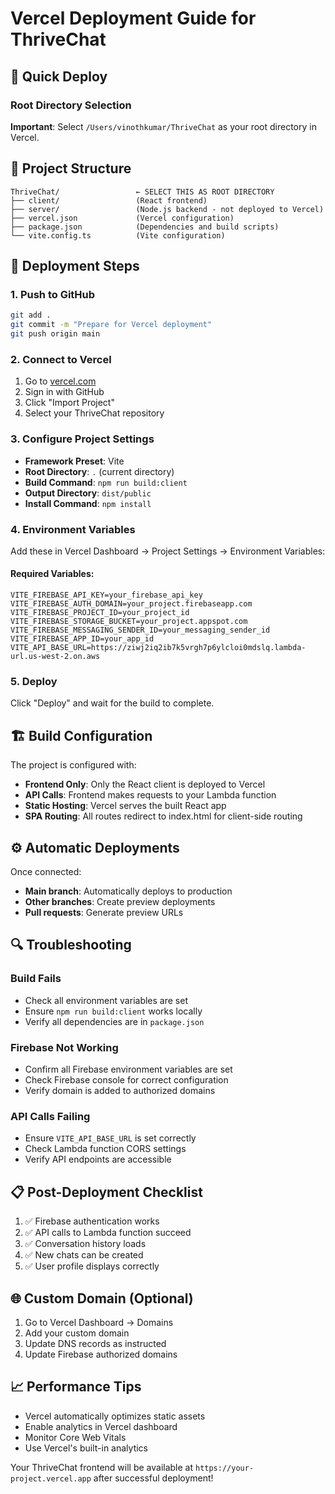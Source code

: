# Vercel Deployment Guide for ThriveChat

## 🚀 Quick Deploy

### Root Directory Selection
**Important**: Select `/Users/vinothkumar/ThriveChat` as your root directory in Vercel.

## 📁 Project Structure
```
ThriveChat/                 ← SELECT THIS AS ROOT DIRECTORY
├── client/                 (React frontend)
├── server/                 (Node.js backend - not deployed to Vercel)
├── vercel.json             (Vercel configuration)
├── package.json            (Dependencies and build scripts)
└── vite.config.ts          (Vite configuration)
```

## 🔧 Deployment Steps

### 1. Push to GitHub
```bash
git add .
git commit -m "Prepare for Vercel deployment"
git push origin main
```

### 2. Connect to Vercel
1. Go to [vercel.com](https://vercel.com)
2. Sign in with GitHub
3. Click "Import Project"
4. Select your ThriveChat repository

### 3. Configure Project Settings
- **Framework Preset**: Vite
- **Root Directory**: `.` (current directory)
- **Build Command**: `npm run build:client`
- **Output Directory**: `dist/public`
- **Install Command**: `npm install`

### 4. Environment Variables
Add these in Vercel Dashboard → Project Settings → Environment Variables:

#### Required Variables:
```
VITE_FIREBASE_API_KEY=your_firebase_api_key
VITE_FIREBASE_AUTH_DOMAIN=your_project.firebaseapp.com
VITE_FIREBASE_PROJECT_ID=your_project_id
VITE_FIREBASE_STORAGE_BUCKET=your_project.appspot.com
VITE_FIREBASE_MESSAGING_SENDER_ID=your_messaging_sender_id
VITE_FIREBASE_APP_ID=your_app_id
VITE_API_BASE_URL=https://ziwj2iq2ib7k5vrgh7p6ylcloi0mdslq.lambda-url.us-west-2.on.aws
```

### 5. Deploy
Click "Deploy" and wait for the build to complete.

## 🏗️ Build Configuration

The project is configured with:
- **Frontend Only**: Only the React client is deployed to Vercel
- **API Calls**: Frontend makes requests to your Lambda function
- **Static Hosting**: Vercel serves the built React app
- **SPA Routing**: All routes redirect to index.html for client-side routing

## ⚙️ Automatic Deployments

Once connected:
- **Main branch**: Automatically deploys to production
- **Other branches**: Create preview deployments
- **Pull requests**: Generate preview URLs

## 🔍 Troubleshooting

### Build Fails
- Check all environment variables are set
- Ensure `npm run build:client` works locally
- Verify all dependencies are in `package.json`

### Firebase Not Working
- Confirm all Firebase environment variables are set
- Check Firebase console for correct configuration
- Verify domain is added to authorized domains

### API Calls Failing
- Ensure `VITE_API_BASE_URL` is set correctly
- Check Lambda function CORS settings
- Verify API endpoints are accessible

## 📋 Post-Deployment Checklist

1. ✅ Firebase authentication works
2. ✅ API calls to Lambda function succeed
3. ✅ Conversation history loads
4. ✅ New chats can be created
5. ✅ User profile displays correctly

## 🌐 Custom Domain (Optional)

1. Go to Vercel Dashboard → Domains
2. Add your custom domain
3. Update DNS records as instructed
4. Update Firebase authorized domains

## 📈 Performance Tips

- Vercel automatically optimizes static assets
- Enable analytics in Vercel dashboard
- Monitor Core Web Vitals
- Use Vercel's built-in analytics

Your ThriveChat frontend will be available at `https://your-project.vercel.app` after successful deployment! 